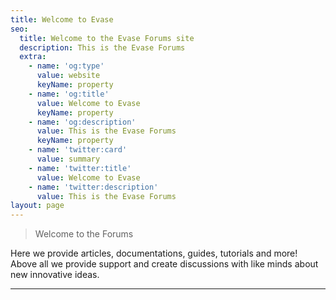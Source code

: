 ```yaml
---
title: Welcome to Evase
seo:
  title: Welcome to the Evase Forums site
  description: This is the Evase Forums 
  extra:
    - name: 'og:type'
      value: website
      keyName: property
    - name: 'og:title'
      value: Welcome to Evase
      keyName: property
    - name: 'og:description'
      value: This is the Evase Forums 
      keyName: property
    - name: 'twitter:card'
      value: summary
    - name: 'twitter:title'
      value: Welcome to Evase
    - name: 'twitter:description'
      value: This is the Evase Forums 
layout: page
---
```


> Welcome to the Forums

Here we provide articles, documentations, guides, tutorials and more! Above all we provide support and create discussions with like minds about new innovative ideas.

***

